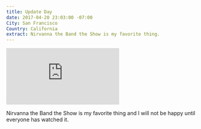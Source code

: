 ```yaml
---
title: Update Day
date: 2017-04-20 23:03:00 -07:00
City: San Francisco
Country: California
extract: Nirvanna the Band the Show is my favorite thing.
---
```


<div class="preserve-aspect">
  <iframe class="preserve-aspect__element" src="https://www.youtube.com/embed/ZWOlXGrPDJA" frameborder="0" allowfullscreen></iframe></div>

Nirvanna the Band the Show is my favorite thing and I will not be happy until everyone has watched it.